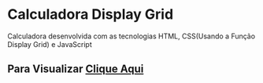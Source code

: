 <h1>Calculadora Display Grid</h1>

<p>Calculadora desenvolvida com as tecnologias HTML, CSS(Usando a Função Display Grid) e JavaScript</p>

<h2>Para Visualizar <a href="https://edgarsousa21.github.io/calculadora-display-grid-edgar/" target="_blank">Clique Aqui</a></h2>
